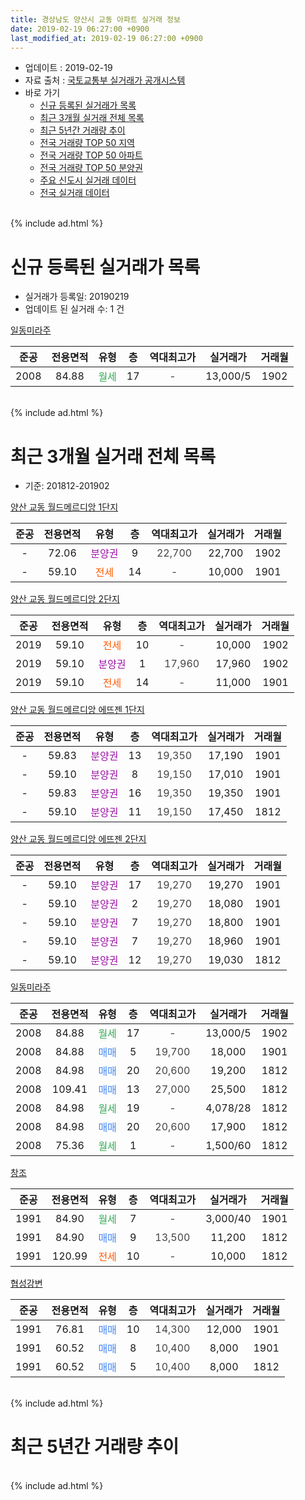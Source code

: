 ```yaml
---
title: 경상남도 양산시 교동 아파트 실거래 정보
date: 2019-02-19 06:27:00 +0900
last_modified_at: 2019-02-19 06:27:00 +0900
---
```


* 업데이트 : 2019-02-19
* 자료 출처 : [국토교통부 실거래가 공개시스템](http://rt.molit.go.kr)
* 바로 가기
    * [신규 등록된 실거래가 목록](#신규-등록된-실거래가-목록)
    * [최근 3개월 실거래 전체 목록](#최근-3개월-실거래-전체-목록)
    * [최근 5년간 거래량 추이](#최근-5년간-거래량-추이)
    * [전국 거래량 TOP 50 지역](https://ayogom.github.io/apt-trade-info/최근-3개월-전국에서-가장-거래가-많이-발생한-지역)
    * [전국 거래량 TOP 50 아파트](https://ayogom.github.io/apt-trade-info/최근-3개월-전국에서-가장-거래가-많이-발생한-아파트)
    * [전국 거래량 TOP 50 분양권](https://ayogom.github.io/apt-trade-info/최근-3개월-전국에서-가장-거래가-많이-발생한-분양권)
    * [주요 신도시 실거래 데이터](https://ayogom.github.io/apt-trade-info/주요-신도시)
    * [전국 실거래 데이터](https://ayogom.github.io/apt-trade-info/전국)
<br>
{% include ad.html %}
<br>

# 신규 등록된 실거래가 목록
* 실거래가 등록일: 20190219
* 업데이트 된 실거래 수: 1 건


[일동미라주](https://search.naver.com/search.naver?query=%EA%B2%BD%EC%83%81%EB%82%A8%EB%8F%84+%EC%96%91%EC%82%B0%EC%8B%9C+%EA%B5%90%EB%8F%99+%EC%9D%BC%EB%8F%99%EB%AF%B8%EB%9D%BC%EC%A3%BC)

|준공|전용면적|유형|층|역대최고가|실거래가|거래월|
|:---:|:---:|:---:|:---:|:---:|:---:|:---:|
|2008|84.88|<span style="color:#34a853">월세</span>|17|<span style="color:#444444">-</span>|13,000/5|1902|


<br>
{% include ad.html %}
<br>

# 최근 3개월 실거래 전체 목록
* 기준: 201812-201902


[양산 교동 월드메르디앙 1단지](https://search.naver.com/search.naver?query=%EA%B2%BD%EC%83%81%EB%82%A8%EB%8F%84+%EC%96%91%EC%82%B0%EC%8B%9C+%EA%B5%90%EB%8F%99+%EC%96%91%EC%82%B0+%EA%B5%90%EB%8F%99+%EC%9B%94%EB%93%9C%EB%A9%94%EB%A5%B4%EB%94%94%EC%95%99+1%EB%8B%A8%EC%A7%80)

|준공|전용면적|유형|층|역대최고가|실거래가|거래월|
|:---:|:---:|:---:|:---:|:---:|:---:|:---:|
|-|72.06|<span style="color:#9C11A5">분양권</span>|9|<span style="color:#444444">22,700</span>|22,700|1902|
|-|59.10|<span style="color:#ff5a00">전세</span>|14|<span style="color:#444444">-</span>|10,000|1901|

[양산 교동 월드메르디앙 2단지](https://search.naver.com/search.naver?query=%EA%B2%BD%EC%83%81%EB%82%A8%EB%8F%84+%EC%96%91%EC%82%B0%EC%8B%9C+%EA%B5%90%EB%8F%99+%EC%96%91%EC%82%B0+%EA%B5%90%EB%8F%99+%EC%9B%94%EB%93%9C%EB%A9%94%EB%A5%B4%EB%94%94%EC%95%99+2%EB%8B%A8%EC%A7%80)

|준공|전용면적|유형|층|역대최고가|실거래가|거래월|
|:---:|:---:|:---:|:---:|:---:|:---:|:---:|
|2019|59.10|<span style="color:#ff5a00">전세</span>|10|<span style="color:#444444">-</span>|10,000|1902|
|2019|59.10|<span style="color:#9C11A5">분양권</span>|1|<span style="color:#444444">17,960</span>|17,960|1902|
|2019|59.10|<span style="color:#ff5a00">전세</span>|14|<span style="color:#444444">-</span>|11,000|1901|

[양산 교동 월드메르디앙 에뜨젠 1단지](https://search.naver.com/search.naver?query=%EA%B2%BD%EC%83%81%EB%82%A8%EB%8F%84+%EC%96%91%EC%82%B0%EC%8B%9C+%EA%B5%90%EB%8F%99+%EC%96%91%EC%82%B0+%EA%B5%90%EB%8F%99+%EC%9B%94%EB%93%9C%EB%A9%94%EB%A5%B4%EB%94%94%EC%95%99+%EC%97%90%EB%9C%A8%EC%A0%A0+1%EB%8B%A8%EC%A7%80)

|준공|전용면적|유형|층|역대최고가|실거래가|거래월|
|:---:|:---:|:---:|:---:|:---:|:---:|:---:|
|-|59.83|<span style="color:#9C11A5">분양권</span>|13|<span style="color:#444444">19,350</span>|17,190|1901|
|-|59.10|<span style="color:#9C11A5">분양권</span>|8|<span style="color:#444444">19,150</span>|17,010|1901|
|-|59.83|<span style="color:#9C11A5">분양권</span>|16|<span style="color:#444444">19,350</span>|19,350|1901|
|-|59.10|<span style="color:#9C11A5">분양권</span>|11|<span style="color:#444444">19,150</span>|17,450|1812|

[양산 교동 월드메르디앙 에뜨젠 2단지](https://search.naver.com/search.naver?query=%EA%B2%BD%EC%83%81%EB%82%A8%EB%8F%84+%EC%96%91%EC%82%B0%EC%8B%9C+%EA%B5%90%EB%8F%99+%EC%96%91%EC%82%B0+%EA%B5%90%EB%8F%99+%EC%9B%94%EB%93%9C%EB%A9%94%EB%A5%B4%EB%94%94%EC%95%99+%EC%97%90%EB%9C%A8%EC%A0%A0+2%EB%8B%A8%EC%A7%80)

|준공|전용면적|유형|층|역대최고가|실거래가|거래월|
|:---:|:---:|:---:|:---:|:---:|:---:|:---:|
|-|59.10|<span style="color:#9C11A5">분양권</span>|17|<span style="color:#444444">19,270</span>|19,270|1901|
|-|59.10|<span style="color:#9C11A5">분양권</span>|2|<span style="color:#444444">19,270</span>|18,080|1901|
|-|59.10|<span style="color:#9C11A5">분양권</span>|7|<span style="color:#444444">19,270</span>|18,800|1901|
|-|59.10|<span style="color:#9C11A5">분양권</span>|7|<span style="color:#444444">19,270</span>|18,960|1901|
|-|59.10|<span style="color:#9C11A5">분양권</span>|12|<span style="color:#444444">19,270</span>|19,030|1812|

[일동미라주](https://search.naver.com/search.naver?query=%EA%B2%BD%EC%83%81%EB%82%A8%EB%8F%84+%EC%96%91%EC%82%B0%EC%8B%9C+%EA%B5%90%EB%8F%99+%EC%9D%BC%EB%8F%99%EB%AF%B8%EB%9D%BC%EC%A3%BC)

|준공|전용면적|유형|층|역대최고가|실거래가|거래월|
|:---:|:---:|:---:|:---:|:---:|:---:|:---:|
|2008|84.88|<span style="color:#34a853">월세</span>|17|<span style="color:#444444">-</span>|13,000/5|1902|
|2008|84.88|<span style="color:#4285f3">매매</span>|5|<span style="color:#444444">19,700</span>|18,000|1901|
|2008|84.98|<span style="color:#4285f3">매매</span>|20|<span style="color:#444444">20,600</span>|19,200|1812|
|2008|109.41|<span style="color:#4285f3">매매</span>|13|<span style="color:#444444">27,000</span>|25,500|1812|
|2008|84.98|<span style="color:#34a853">월세</span>|19|<span style="color:#444444">-</span>|4,078/28|1812|
|2008|84.98|<span style="color:#4285f3">매매</span>|20|<span style="color:#444444">20,600</span>|17,900|1812|
|2008|75.36|<span style="color:#34a853">월세</span>|1|<span style="color:#444444">-</span>|1,500/60|1812|

[창조](https://search.naver.com/search.naver?query=%EA%B2%BD%EC%83%81%EB%82%A8%EB%8F%84+%EC%96%91%EC%82%B0%EC%8B%9C+%EA%B5%90%EB%8F%99+%EC%B0%BD%EC%A1%B0)

|준공|전용면적|유형|층|역대최고가|실거래가|거래월|
|:---:|:---:|:---:|:---:|:---:|:---:|:---:|
|1991|84.90|<span style="color:#34a853">월세</span>|7|<span style="color:#444444">-</span>|3,000/40|1901|
|1991|84.90|<span style="color:#4285f3">매매</span>|9|<span style="color:#444444">13,500</span>|11,200|1812|
|1991|120.99|<span style="color:#ff5a00">전세</span>|10|<span style="color:#444444">-</span>|10,000|1812|

[협성강변](https://search.naver.com/search.naver?query=%EA%B2%BD%EC%83%81%EB%82%A8%EB%8F%84+%EC%96%91%EC%82%B0%EC%8B%9C+%EA%B5%90%EB%8F%99+%ED%98%91%EC%84%B1%EA%B0%95%EB%B3%80)

|준공|전용면적|유형|층|역대최고가|실거래가|거래월|
|:---:|:---:|:---:|:---:|:---:|:---:|:---:|
|1991|76.81|<span style="color:#4285f3">매매</span>|10|<span style="color:#444444">14,300</span>|12,000|1901|
|1991|60.52|<span style="color:#4285f3">매매</span>|8|<span style="color:#444444">10,400</span>|8,000|1901|
|1991|60.52|<span style="color:#4285f3">매매</span>|5|<span style="color:#444444">10,400</span>|8,000|1812|


<br>
{% include ad.html %}
<br>

# 최근 5년간 거래량 추이


<div style="width:100%;">
    <canvas id="deal_progress" height="200"></canvas>
</div>

<script>
new Chart(document.getElementById("deal_progress"), {
    type: 'line',
    data: {
        labels: ['201402','201403','201404','201405','201406','201407','201408','201409','201410','201411','201412','201501','201502','201503','201504','201505','201506','201507','201508','201509','201510','201511','201512','201601','201602','201603','201604','201605','201606','201607','201608','201609','201610','201611','201612','201701','201702','201703','201704','201705','201706','201707','201708','201709','201710','201711','201712','201801','201802','201803','201804','201805','201806','201807','201808','201809','201810','201811','201812','201901','201902'],
        datasets: [{
            label: '매매',
            pointRadius: 1,
            data: [8, 13, 10, 17, 9, 11, 19, 15, 13, 24, 11, 15, 17, 25, 23, 18, 20, 12, 9, 13, 16, 13, 5, 6, 4, 15, 9, 6, 13, 10, 12, 11, 11, 12, 4, 4, 8, 13, 7, 11, 14, 4, 8, 4, 6, 4, 11, 4, 6, 11, 4, 5, 1, 1, 4, 8, 8, 8, 7, 10, 2],
            borderColor: "rgba(255, 201, 14, 1)",
            backgroundColor: "rgba(255, 201, 14, 0.5)",
            fill: false,
            lineTension: 0
        },{
            label: '전월세',
            pointRadius: 1,
            data: [3, 5, 8, 7, 7, 5, 13, 6, 11, 5, 3, 12, 3, 5, 2, 6, 2, 6, 9, 15, 6, 8, 3, 2, 5, 1, 4, 4, 4, 8, 3, 5, 5, 3, 4, 4, 1, 6, 0, 5, 1, 1, 6, 11, 0, 5, 7, 6, 3, 4, 1, 2, 3, 3, 6, 6, 5, 2, 3, 3, 2],
            borderColor: "rgba(0, 141, 185, 1)",
            backgroundColor: "rgba(0, 141, 185, 0.5)",
            fill: false,
            lineTension: 0
        }
        ]
    },
    options: {
        responsive: true,
        title: {
            display: false
        },
        tooltips: {
            mode: 'index',
            intersect: false
        },
        hover: {
            mode: 'nearest',
            intersect: true
        },
        scales: {
            xAxes: [{
                display: true,
                scaleLabel: {
                    display: true,
                    labelString: '년/월'
                }
            }],
            yAxes: [{
                display: true,
                ticks: {
                    suggestedMin: 0,
                },
                scaleLabel: {
                    display: true,
                    labelString: '실거래 수'
                }
            }]
        }
    }
});

</script>


<br>
{% include ad.html %}
<br>

